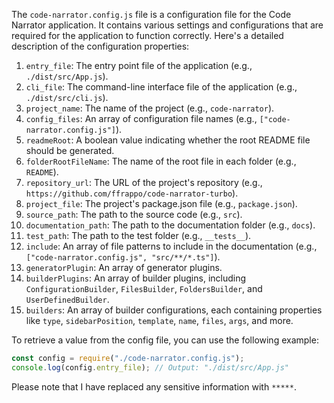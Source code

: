The `code-narrator.config.js` file is a configuration file for the Code Narrator application. It contains various settings and configurations that are required for the application to function correctly. Here's a detailed description of the configuration properties:

1. `entry_file`: The entry point file of the application (e.g., `./dist/src/App.js`).
2. `cli_file`: The command-line interface file of the application (e.g., `./dist/src/cli.js`).
3. `project_name`: The name of the project (e.g., `code-narrator`).
4. `config_files`: An array of configuration file names (e.g., `["code-narrator.config.js"]`).
5. `readmeRoot`: A boolean value indicating whether the root README file should be generated.
6. `folderRootFileName`: The name of the root file in each folder (e.g., `README`).
7. `repository_url`: The URL of the project's repository (e.g., `https://github.com/ffrappo/code-narrator-turbo`).
8. `project_file`: The project's package.json file (e.g., `package.json`).
9. `source_path`: The path to the source code (e.g., `src`).
10. `documentation_path`: The path to the documentation folder (e.g., `docs`).
11. `test_path`: The path to the test folder (e.g., `__tests__`).
12. `include`: An array of file patterns to include in the documentation (e.g., `["code-narrator.config.js", "src/**/*.ts"]`).
13. `generatorPlugin`: An array of generator plugins.
14. `builderPlugins`: An array of builder plugins, including `ConfigurationBuilder`, `FilesBuilder`, `FoldersBuilder`, and `UserDefinedBuilder`.
15. `builders`: An array of builder configurations, each containing properties like `type`, `sidebarPosition`, `template`, `name`, `files`, `args`, and more.

To retrieve a value from the config file, you can use the following example:

```javascript
const config = require("./code-narrator.config.js");
console.log(config.entry_file); // Output: "./dist/src/App.js"
```

Please note that I have replaced any sensitive information with `*****`.